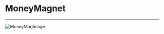 # MoneyMagnet
---
![MoneyMagImage](https://github.com/user-attachments/assets/9ff3b66d-d2d7-47a4-aaf4-cd1ef519890c)
